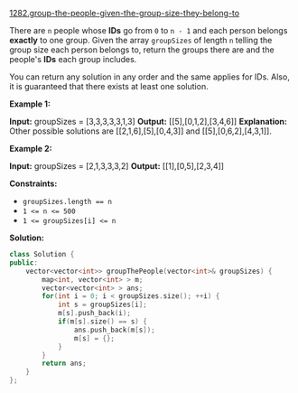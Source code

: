 [1282.group-the-people-given-the-group-size-they-belong-to](https://leetcode.com/problems/group-the-people-given-the-group-size-they-belong-to/)  

There are `n` people whose **IDs** go from `0` to `n - 1` and each person belongs **exactly** to one group. Given the array `groupSizes` of length `n` telling the group size each person belongs to, return the groups there are and the people's **IDs** each group includes.

You can return any solution in any order and the same applies for IDs. Also, it is guaranteed that there exists at least one solution. 

**Example 1:**

**Input:** groupSizes = \[3,3,3,3,3,1,3\]
**Output:** \[\[5\],\[0,1,2\],\[3,4,6\]\]
**Explanation:** 
Other possible solutions are \[\[2,1,6\],\[5\],\[0,4,3\]\] and \[\[5\],\[0,6,2\],\[4,3,1\]\].

**Example 2:**

**Input:** groupSizes = \[2,1,3,3,3,2\]
**Output:** \[\[1\],\[0,5\],\[2,3,4\]\]

**Constraints:**

*   `groupSizes.length == n`
*   `1 <= n <= 500`
*   `1 <= groupSizes[i] <= n`  



**Solution:**  

```cpp
class Solution {
public:
    vector<vector<int>> groupThePeople(vector<int>& groupSizes) {
        map<int, vector<int> > m;
        vector<vector<int> > ans;
        for(int i = 0; i < groupSizes.size(); ++i) {
            int s = groupSizes[i];
            m[s].push_back(i);
            if(m[s].size() == s) {
                ans.push_back(m[s]);
                m[s] = {};
            }
        }
        return ans;
    }
};
```
      